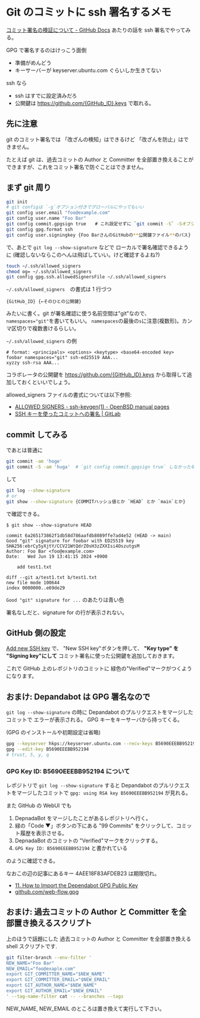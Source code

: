 # Git のコミットに ssh 署名するメモ

[コミット署名の検証について - GitHub Docs](https://docs.github.com/ja/authentication/managing-commit-signature-verification/about-commit-signature-verification)
あたりの話を ssh 署名でやってみる。

GPG で署名するのはけっこう面倒

- 準備がめんどう
- キーサーバーが keyserver.ubuntu.com ぐらいしか生きてない

ssh なら

- ssh はすでに設定済みだろ
- 公開鍵は <https://github.com/{GitHub_ID}.keys> で取れる。

## 先に注意

git のコミット署名では
「改ざんの検知」はできるけど
「改ざんを防止」はできません。

たとえば git は、過去コミットの Author と Committer を全部置き換えることができますが、これをコミット署名で防ぐことはできません。

## まず git 周り

```sh
git init
# git configは `-g`オプション付きでグローバルにやってもいい
git config user.email "foo@example.com"
git config user.name "Foo Bar"
git config commit.gpgsign true　　# これ設定せずに `git commit -S` -Sオプション付きコミットしてもいいけどたぶん忘れるので
git config gpg.format ssh
git config user.signingkey {Foo BarさんのGitHubの**公開鍵ファイル**のパス}
```

で、あとで `git log --show-signature` などで
ローカルで署名確認できるように
(確認しないならこのへんは飛ばしていい。けど確認するよね?)

```sh
touch ~/.ssh/allowed_signers
chmod og= ~/.ssh/allowed_signers
git config gpg.ssh.allowedSignersFile ~/.ssh/allowed_signers
```

`~/.ssh/allowed_signers`　の書式は 1 行づつ

```text
{GitHub_ID} {←そのひとの公開鍵}
```

みたいに書く。git が署名確認に使う名前空間は"git"なので、`namespaces="git"`を書いてもいい。
`namespaces`の最後の`s`に注意(複数形)。カンマ区切りで複数書けるらしい。

`~/.ssh/allowed_signers` の例

```text
# format: <principals> <options> <keytype> <base64-encoded key>
foobar namespaces="git" ssh-ed25519 AAA...
xyzzy ssh-rsa AAA...
```

コラボレータの公開鍵を
<https://github.com/{GitHub_ID}.keys>
から取得して追加しておくといいでしょう。

allowed_signers ファイルの書式については以下参照:

- [ALLOWED SIGNERS - ssh-keygen(1) - OpenBSD manual pages](https://man.openbsd.org/ssh-keygen.1#ALLOWED_SIGNERS)
- [SSH キーを使ったコミットへの署名 | GitLab](https://gitlab-docs.creationline.com/ee/user/project/repository/ssh_signed_commits/)

## commit してみる

であとは普通に

```sh
git commit -am 'hoge'
git commit -S -am 'huga'  # `git config commit.gpgsign true` しなかった場合
```

して

```sh
git log --show-signature
# or
git show --show-signature {COMMITハッシュ値とか `HEAD` とか `main`とか}
```

で確認できる。

```console
$ git show --show-signature HEAD

commit 6a265173862f1db58d786aafdb8089ffe7ad4e52 (HEAD -> main)
Good "git" signature for foobar with ED25519 key SHA256:ebrCy5yXjtY/CCV21WtQdrZ0sH3zZXXIsi4OszutgsM
Author: Foo Bar <foo@example.com>
Date:   Wed Jun 19 13:41:15 2024 +0900

    add test1.txt

diff --git a/test1.txt b/test1.txt
new file mode 100644
index 0000000..e69de29
```

`Good "git" signature for ...` のあたりは青い色

署名なしだと、signature for の行が表示されない。

## GitHub 側の設定

[Add new SSH key](https://github.com/settings/ssh/new)
で、
"New SSH key"ボタンを押して、
**"Key type" を "Signing key"にして**
コミット署名に使った公開鍵を追加しておきます。

これで GitHub 上のレポジトリのコミットに
緑色の"Verified"マークがつくようになります。

## おまけ: Depandabot は GPG 署名なので

`git log --show-signature` の時に
Depandabot のプルリクエストをマージしたコミットで
エラーが表示される。
GPG キーをキーサーバから持ってくる。

(GPG のインストールや初期設定は省略)

```sh
gpg --keyserver hkps://keyserver.ubuntu.com --recv-keys B5690EEEBB952194
gpg --edit-key B5690EEEBB952194
# trust, 5, y, q
```

### GPG Key ID: B5690EEEBB952194 について

レポジトリで
`git log --show-signature` すると
Depandabot のプルリクエストをマージしたコミットで
`gpg: using RSA key B5690EEEBB952194`
が見れる。

また GitHub の WebUI でも

1. DepnadaBot をマージしたことがあるレポジトリへ行く。
2. 緑の「Code ▼」ボタンの下にある "99 Commits" をクリックして、コミット履歴を表示させる。
3. DepnadaBot のコミットの "Verified"マークをクリックする。
4. `GPG Key ID: B5690EEEBB952194` と書かれている

のように確認できる。

なおこの辺の記事にあるキー 4AEE18F83AFDEB23 は期限切れ。

- [11. How to Import the Dependabot GPG Public Key](https://secure-git.guide/011_How-to-import-the-dependabot-gpg-public-key)
- [github.com/web-flow.gpg](https://github.com/web-flow.gpg)

## おまけ: 過去コミットの Author と Committer を全部置き換えるスクリプト

上のほうで話題にした
過去コミットの Author と Committer を全部置き換える shell スクリプトです.

```sh
git filter-branch --env-filter '
NEW_NAME="Foo Bar"
NEW_EMAIL="foo@exaple.com"
export GIT_COMMITTER_NAME="$NEW_NAME"
export GIT_COMMITTER_EMAIL="$NEW_EMAIL"
export GIT_AUTHOR_NAME="$NEW_NAME"
export GIT_AUTHOR_EMAIL="$NEW_EMAIL"
' --tag-name-filter cat -- --branches --tags
```

NEW_NAME, NEW_EMAIL のところは置き換えて実行して下さい。
